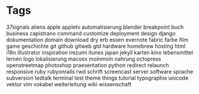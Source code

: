 # Tags

37signals
aliens
apple
appletv
automatisierung
blender
breakpoint
buch
business
capistrano
command
customize
deployment
design
django
dokumentation
domain
download
dry
erb
essen
evernote
fabric
farbe
film
game
geschichte
git
github
gitweb
gtd
hardware
homebrew
hosting
html
i18n
illustrator
inspiration
irezumi
itunes
japan
jekyll
karten
kino
lebensmittel
lernen
logo
lokalisierung
macosx
moinmoin
nahrung
octopress
openstreetmap
photoshop
praesentation
python
redirect
relaunch
responsive
ruby
rubyonrails
rwd
schrift
screencast
server
software
sprache
subversion
tedtalk
terminal
test
theme
things
tutorial
typographie
unicode
vektor
vim
vokabel
weiterleitung
wiki
wissenschaft
